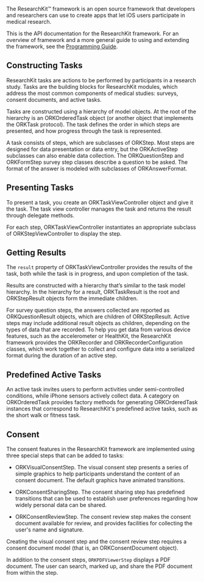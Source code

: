 The ResearchKit™ framework is an open source framework that developers and researchers can use to create apps that let iOS users participate in medical research.

This is the API documentation for the ResearchKit framework. For an overview of framework and a more general guide to using and extending the framework, see the [Programming Guide](GuideOverview).


Constructing Tasks
--------------------

ResearchKit tasks are actions to be performed by participants in a research study. Tasks are the building blocks for ResearchKit modules, which address the most common components of medical studies: surveys, consent documents, and active tasks.

Tasks are constructed using a hierarchy of model objects.
At the root of the hierarchy is an ORKOrderedTask object (or another object that implements the ORKTask protocol). The task defines the order in which steps are presented, and how progress through the task is represented.

A task consists of steps, which are subclasses of ORKStep. Most steps are designed for data presentation or data entry, but the ORKActiveStep subclasses can also enable data collection.
The ORKQuestionStep and ORKFormStep survey step classes describe a question to be asked. The format of the answer is modeled with subclasses of ORKAnswerFormat.


Presenting Tasks
--------------------

To present a task, you create an ORKTaskViewController object and give it the task. The task view controller manages the task and returns the result through delegate methods.

For each step, ORKTaskViewController instantiates an appropriate subclass of ORKStepViewController to display the step.


Getting Results
--------------------

The `result` property of ORKTaskViewController provides the results of the task, both while the task is in progress, and upon completion of the task.

Results are constructed with a hierarchy that’s similar to the task model hierarchy. In the hierarchy for a result, ORKTaskResult is the root and ORKStepResult objects form the immediate children.

For survey question steps, the answers collected are reported as ORKQuestionResult objects, which are children of ORKStepResult. Active steps may include additional result objects as children, depending on the types of data that are recorded. To help you get data from various device features, such as the accelerometer or HealthKit, the ResearchKit framework provides the ORKRecorder and ORKRecorderConfiguration classes, which work together to collect and configure data into a serialized format during the duration of an active step.


Predefined Active Tasks
--------------------

An active task invites users to perform activities under semi-controlled conditions, while iPhone sensors actively collect data. A category on ORKOrderedTask provides factory methods for generating ORKOrderedTask instances that correspond to ResearchKit's predefined active tasks, such as the short walk or fitness task.


Consent
--------------------

The consent features in the ResearchKit framework are implemented using three special steps that can be added to tasks:

* ORKVisualConsentStep. The visual consent step presents a series of simple graphics to help participants understand the content of an consent document. The default graphics have animated transitions.

* ORKConsentSharingStep. The consent sharing step has predefined transitions that can be used to establish user preferences regarding how widely personal data can be shared.

* ORKConsentReviewStep. The consent review step makes the consent document available for review, and provides facilities for collecting the user's name and signature.

Creating the visual consent step and the consent review step requires a consent document model (that is, an ORKConsentDocument object).

In addition to the consent steps, `ORKPDFViewerStep` displays a PDF document. The user can search, marked up, and share the PDF document from within the step.
